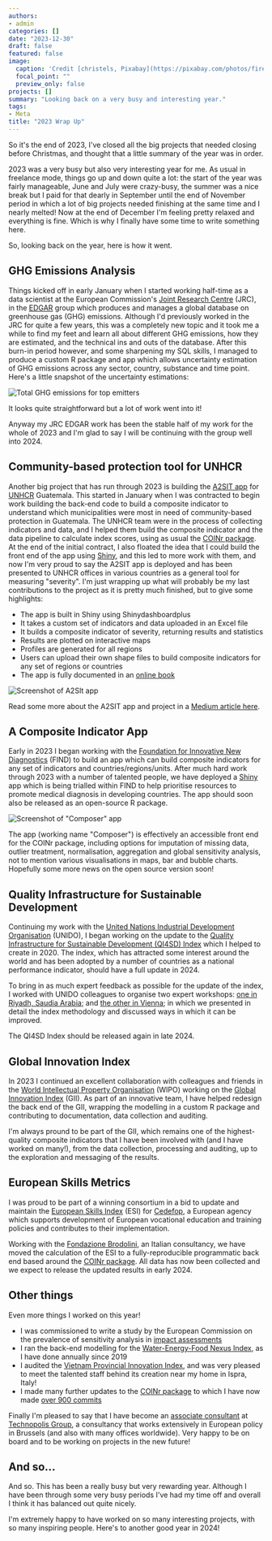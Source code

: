 ```yaml
---
authors:
- admin
categories: []
date: "2023-12-30"
draft: false
featured: false
image:
  caption: 'Credit [christels, Pixabay](https://pixabay.com/photos/fireworks-pyrotechnics-explode-1880045/)'
  focal_point: ""
  preview_only: false
projects: []
summary: "Looking back on a very busy and interesting year."
tags:
- Meta
title: "2023 Wrap Up"
---
```


So it's the end of 2023, I've closed all the big projects that needed closing before Christmas, and thought that a little summary of the year was in order.

2023 was a very busy but also very interesting year for me. As usual in freelance mode, things go up and down quite a lot: the start of the year was fairly manageable, June and July were crazy-busy, the summer was a nice break but I paid for that dearly in September until the end of November period in which a lot of big projects needed finishing at the same time and I nearly melted! Now at the end of December I'm feeling pretty relaxed and everything is fine. Which is why I finally have some time to write something here.

So, looking back on the year, here is how it went.

## GHG Emissions Analysis

Things kicked off in early January when I started working half-time as a data scientist at the European Commission's [Joint Research Centre](https://commission.europa.eu/about-european-commission/departments-and-executive-agencies/joint-research-centre_en) (JRC), in the [EDGAR](https://edgar.jrc.ec.europa.eu/) group which produces and manages a global database on greenhouse gas (GHG) emissions. Although I'd previously worked in the JRC for quite a few years, this was a completely new topic and it took me a while to find my feet and learn all about different GHG emissions, how they are estimated, and the technical ins and outs of the database. After this burn-in period however, and some sharpening my SQL skills, I managed to produce a custom R package and app which allows uncertainty estimation of GHG emissions across any sector, country, substance and time point. Here's a little snapshot of the uncertainty estimations:

![Total GHG emissions for top emitters](GHG_totals_top_emitters_with_unc.png)

It looks quite straightforward but a lot of work went into it!

Anyway my JRC EDGAR work has been the stable half of my work for the whole of 2023 and I'm glad to say I will be continuing with the group well into 2024.

## Community-based protection tool for UNHCR

Another big project that has run through 2023 is building the [A2SIT app](https://github.com/UNHCR-Guatemala/A2SIT) for [UNHCR](https://www.unhcr.org/) Guatemala. This started in January when I was contracted to begin work building the back-end code to build a composite indicator to understand which municipalities were most in need of community-based protection in Guatemala. The UNHCR team were in the process of collecting indicators and data, and I helped them build the composite indicator and the data pipeline to calculate index scores, using as usual the [COINr package](https://bluefoxr.github.io/COINr/). At the end of the initial contract, I also floated the idea that I could build the front end of the app using [Shiny](https://shiny.posit.co/), and this led to more work with them, and now I'm very proud to say the A2SIT app is deployed and has been presented to UNHCR offices in various countries as a general tool for measuring "severity". I'm just wrapping up what will probably be my last contributions to the project as it is pretty much finished, but to give some highlights:

- The app is built in Shiny using Shinydashboardplus
- It takes a custom set of indicators and data uploaded in an Excel file
- It builds a composite indicator of severity, returning results and statistics
- Results are plotted on interactive maps
- Profiles are generated for all regions
- Users can upload their own shape files to build composite indicators for any set of regions or countries
- The app is fully documented in an [online book](https://unhcr-guatemala.github.io/A2SIT/book/index.html)

![Screenshot of A2SIt app](A2SIT_screenshot.png)

Read some more about the A2SIT app and project in a [Medium article here](https://medium.com/unhcr-innovation-service/everything-all-at-the-same-time-6f554c74f586).

## A Composite Indicator App

Early in 2023 I began working with the [Foundation for Innovative New Diagnostics](https://www.finddx.org/) (FIND) to build an app which can build composite indicators for any set of indicators and countries/regions/units. After much hard work through 2023 with a number of talented people, we have deployed a [Shiny](https://shiny.posit.co/) app which is being trialled within FIND to help prioritise resources to promote medical diagnosis in developing countries. The app should soon also be released as an open-source R package.

![Screenshot of "Composer" app](findapp_screenshot.png)

The app (working name "Composer") is effectively an accessible front end for the COINr package, including options for imputation of missing data, outlier treatment, normalisation, aggregation and global sensitivity analysis, not to mention various visualisations in maps, bar and bubble charts. Hopefully some more news on the open source version soon!

## Quality Infrastructure for Sustainable Development

Continuing my work with the [United Nations Industrial Development Organisation](https://www.unido.org/) (UNIDO), I began working on the update to the [Quality Infrastructure for Sustainable Development (QI4SD) Index](https://hub.unido.org/qi4sd/) which I helped to create in 2020. The index, which has attracted some interest around the world and has been adopted by a number of countries as a national performance indicator, should have a full update in 2024.

To bring in as much expert feedback as possible for the update of the index, I worked with UNIDO colleagues to organise two expert workshops: [one in Riyadh, Saudia Arabia](https://www.willbecker.me/post/2023-10-10_ksa_workshop/); and [the other in Vienna](https://www.willbecker.me/post/2023-11-10_vienna_workshop/); in which we presented in detail the index methodology and discussed ways in which it can be improved.

The QI4SD Index should be released again in late 2024.

## Global Innovation Index

In 2023 I continued an excellent collaboration with colleagues and friends in the [World Intellectual Property Organisation](https://www.wipo.int/portal/en/index.html) (WIPO) working on the [Global Innovation Index](https://www.wipo.int/global_innovation_index/en/) (GII). As part of an innovative team, I have helped redesign the back end of the GII, wrapping the modelling in a custom R package and contributing to documentation, data collection and auditing.

I'm always pround to be part of the GII, which remains one of the highest-quality composite indicators that I have been involved with (and I have worked on many!), from the data collection, processing and auditing, up to the exploration and messaging of the results.

## European Skills Metrics

I was proud to be part of a winning consortium in a bid to update and maintain the [European Skills Index](https://www.cedefop.europa.eu/en/tools/european-skills-index) (ESI) for [Cedefop](https://www.cedefop.europa.eu/en), a European agency which supports development of European vocational education and training policies and contributes to their implementation.

Working with the [Fondazione Brodolini](https://www.fondazionebrodolini.it/), an Italian consultancy, we have moved the calculation of the ESI to a fully-reproducible programmatic back end based around the [COINr package](https://bluefoxr.github.io/COINr/). All data has now been collected and we expect to release the updated results in early 2024.

## Other things

Even more things I worked on this year!

- I was commissioned to write a study by the European Commission on the prevalence of sensitivity analysis in [impact assessments](https://commission.europa.eu/law/law-making-process/planning-and-proposing-law/impact-assessments_en)
- I ran the back-end modelling for the [Water-Energy-Food Nexus Index](https://wefnexusindex.org/), as I have done annually since 2019
- I audited the [Vietnam Provincial Innovation Index](https://vietnamnews.vn/opinion/1479577/viet-nam-takes-local-approach-to-innovation-based-growth.html), and was very pleased to meet the talented staff behind its creation near my home in Ispra, Italy!
- I made many further updates to the [COINr package](https://bluefoxr.github.io/COINr/) to which I have now made [over 900 commits](https://github.com/bluefoxr/COINr/commits/master/)

Finally I'm pleased to say that I have become an [associate consultant](https://www.technopolis-group.com/expert/william-becker/) at [Technopolis Group](https://www.technopolis-group.com/), a consultancy that works extensively in European policy in Brussels (and also with many offices worldwide). Very happy to be on board and to be working on projects in the new future!

## And so...

And so. This has been a really busy but very rewarding year. Although I have been through some very busy periods I've had my time off and overall I think it has balanced out quite nicely.

I'm extremely happy to have worked on so many interesting projects, with so many inspiring people. Here's to another good year in 2024!
